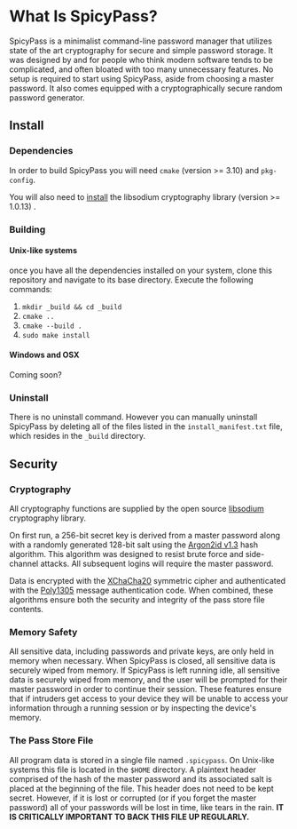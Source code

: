 # What Is SpicyPass?
SpicyPass is a minimalist command-line password manager that utilizes state of the art cryptography for secure and simple password storage. It was designed by and for people who think modern software tends to be complicated, and often bloated with too many unnecessary features. No setup is required to start using SpicyPass, aside from choosing a master password. It also comes equipped with a cryptographically secure random password generator.

## Install
### Dependencies
In order to build SpicyPass you will need `cmake` (version >= 3.10) and `pkg-config`.

You will also need to [install](https://download.libsodium.org/doc/installation) the libsodium cryptography library (version >= 1.0.13) .

### Building
#### Unix-like systems
once you have all the dependencies installed on your system, clone this repository and navigate to its base directory. Execute the following commands:

1. `mkdir _build && cd _build`
2. `cmake ..`
3. `cmake --build .`
4. `sudo make install`

#### Windows and OSX
Coming soon?

### Uninstall
There is no uninstall command. However you can manually uninstall SpicyPass by deleting all of the files listed in the `install_manifest.txt` file, which resides in the `_build` directory.

## Security
### Cryptography
All cryptography functions are supplied by the open source [libsodium](https://libsodium.org) cryptography library.

On first run, a 256-bit secret key is derived from a master password along with a randomly generated 128-bit salt using the [Argon2id v1.3](https://en.wikipedia.org/wiki/Argon2) hash algorithm. This algorithm was designed to resist brute force and side-channel attacks. All subsequent logins will require the master password.

Data is encrypted with the [XChaCha20](https://en.wikipedia.org/wiki/Salsa20#ChaCha_variant) symmetric cipher and authenticated with the [Poly1305](https://en.wikipedia.org/wiki/Poly1305) message authentication code. When combined, these algorithms ensure both the security and integrity of the pass store file contents.

### Memory Safety
All sensitive data, including passwords and private keys, are only held in memory when necessary. When SpicyPass is closed, all sensitive data is securely wiped from memory. If SpicyPass is left running idle, all sensitive data is securely wiped from memory, and the user will be prompted for their master password in order to continue their session. These features ensure that if intruders get access to your device they will be unable to access your information through a running session or by inspecting the device's memory.

### The Pass Store File
All program data is stored in a single file named `.spicypass`. On Unix-like systems this file is located in the `$HOME` directory. A plaintext header comprised of the hash of the master password and its associated salt is placed at the beginning of the file. This header does not need to be kept secret. However, if it is lost or corrupted (or if you forget the master password) all of your passwords will be lost in time, like tears in the rain. **IT IS CRITICALLY IMPORTANT TO BACK THIS FILE UP REGULARLY.**
